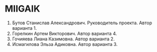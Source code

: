 # MIIGAIK
1. Бутов Станислав Александрович. Руководитель проекта. Автор варианта 1.
2. Горелкин Артем Викторович. Автор варианта 4.
3. Гочияева Лиана Казимовна. Автор варианта 2.
4. Исмагилова Эльза Адиковна. Автор варианта 3.

